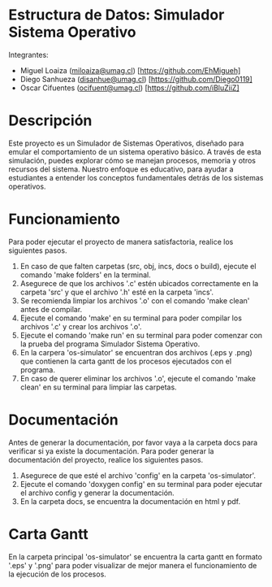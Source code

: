 # Estructura de Datos: Simulador Sistema Operativo

Integrantes:

- Miguel Loaiza (miloaiza@umag.cl) [https://github.com/EhMigueh]
- Diego Sanhueza (disanhue@umag.cl) [https://github.com/Diego0119]
- Oscar Cifuentes (ocifuent@umag.cl) [https://github.com/iBluZiiZ]

# Descripción

Este proyecto es un Simulador de Sistemas Operativos, diseñado para emular el comportamiento de un sistema operativo básico. A través de esta simulación, puedes explorar cómo se manejan procesos, memoria y otros recursos del sistema. Nuestro enfoque es educativo, para ayudar a estudiantes a entender los conceptos fundamentales detrás de los sistemas operativos.

# Funcionamiento

Para poder ejecutar el proyecto de manera satisfactoria, realice los siguientes pasos.

  1. En caso de que falten carpetas (src, obj, incs, docs o build), ejecute el comando 'make folders' en la terminal.
  2. Asegurece de que los archivos '.c' estén ubicados correctamente en la carpeta 'src' y que el archivo '.h' esté en la carpeta 'incs'.
  3. Se recomienda limpiar los archivos '.o' con el comando 'make clean' antes de compilar.
  4. Ejecute el comando 'make' en su terminal para poder compilar los archivos '.c' y crear los archivos '.o'.
  5. Ejecute el comando 'make run' en su terminal para poder comenzar con la prueba del programa Simulador Sistema Operativo.
  6. En la carpera 'os-simulator' se encuentran dos archivos (.eps y .png) que contienen la carta gantt de los procesos ejecutados con el programa.
  7. En caso de querer eliminar los archivos '.o', ejecute el comando 'make clean' en su terminal para limpiar las carpetas.

# Documentación

Antes de generar la documentación, por favor vaya a la carpeta docs para verificar si ya existe la documentación. Para poder generar la documentación del proyecto, realice los siguientes pasos.

  1. Asegurece de que esté el archivo 'config' en la carpeta 'os-simulator'.
  2. Ejecute el comando 'doxygen config' en su terminal para poder ejecutar el archivo config y generar la documentación.
  3. En la carpeta docs, se encuentra la documentación en html y pdf.

# Carta Gantt

En la carpeta principal 'os-simulator' se encuentra la carta gantt en formato '.eps' y '.png' para poder visualizar de mejor manera el funcionamiento de la ejecución de los procesos.